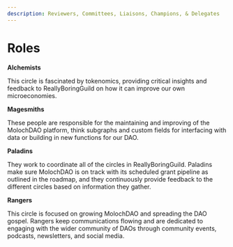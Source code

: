 ```yaml
---
description: Reviewers, Committees, Liaisons, Champions, & Delegates
---
```


# Roles

**Alchemists**

This circle is fascinated by tokenomics, providing critical insights and feedback to ReallyBoringGuild on how it can improve our own microeconomies.

**Magesmiths**&#x20;

These people are responsible for the maintaining and improving of the MolochDAO platform, think subgraphs and custom fields for interfacing with data or building in new functions for our DAO.

**Paladins**

They work to coordinate all of the circles in ReallyBoringGuild. Paladins make sure MolochDAO is on track with its scheduled grant pipeline as outlined in the roadmap, and they continuously provide feedback to the different circles based on information they gather.

**Rangers**

This circle is focused on growing MolochDAO and spreading the DAO gospel. Rangers keep communications flowing and are dedicated to engaging with the wider community of DAOs through community events, podcasts, newsletters, and social media.

